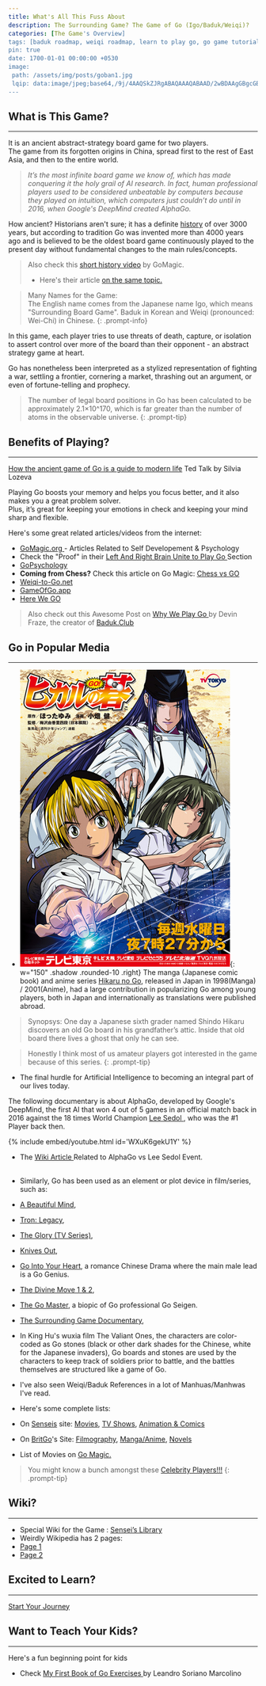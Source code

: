 ```yaml
---
title: What's All This Fuss About
description: The Surrounding Game? The Game of Go (Igo/Baduk/Weiqi)?
categories: [The Game's Overview]
tags: [baduk roadmap, weiqi roadmap, learn to play go, go game tutorial, the surrounding game]
pin: true
date: 1700-01-01 00:00:00 +0530
image: 
 path: /assets/img/posts/goban1.jpg
 lqip: data:image/jpeg;base64,/9j/4AAQSkZJRgABAQAAAQABAAD/2wBDAAgGBgcGBQgHBwcJCQgKDBQNDAsLDBkSEw8UHRofHh0aHBwgJC4nICIsIxwcKDcpLDAx
---
```


## What is This Game?
<hr>

It is an ancient abstract-strategy board game for two players. <br>
The game from its forgotten origins in China, spread first to the rest of East Asia, and then to the entire world.

> _It’s the most infinite board game we know of, which has made conquering it the holy grail of AI research. In fact,
human professional players used to be considered unbeatable by computers because they played on intuition, which
computers just couldn’t do until in 2016, when Google's DeepMind created AlphaGo._

How ancient? Historians aren't sure; it has a definite <a href="https://senseis.xmp.net/?HistoryOfGo" target="_blank">
  history</a> of over 3000 years, but according to tradition Go was invented more than 4000 years ago and is believed to
be the oldest board game continuously played to the present day without fundamental changes to the main rules/concepts.
> Also check this <a href="https://youtu.be/EN10EHNdJjQ?si=ZKZ2nakaR8rE7urO" target="_blank">short history video</a> by
GoMagic.
> - Here's their article <a href="https://gomagic.org/history-of-go/" target="_blank"> on the same topic.</a>

> Many Names for the Game: <br>
The English name comes from the Japanese name Igo, which means "Surrounding Board Game".
Baduk in Korean and Weiqi (pronounced: Wei-Chi) in Chinese.
{: .prompt-info}

In this game, each player tries to use threats of death, capture, or isolation to assert control over more of the board
than their opponent - an abstract strategy game at heart.

Go has nonetheless been interpreted as a stylized representation of fighting a war, settling a frontier, cornering a
market, thrashing out an argument, or even of fortune-telling and prophecy.

> The number of legal board positions in Go has been calculated to be approximately 2.1×10^170, which is far greater
than the number of atoms in the observable universe.
{: .prompt-tip}

## Benefits of Playing?
<hr>

<a href="https://youtu.be/wQuh9YI8rn0?si=IyLDYDlPhlmGkz2v" target="_blank">How the ancient game of Go is a guide to
  modern life</a> Ted Talk by Silvia Lozeva

Playing Go boosts your memory and helps you focus better, and it also makes you a great problem solver. <br>
Plus, it’s great for keeping your emotions in check and keeping your mind sharp and flexible.

Here's some great related articles/videos from the internet:
- <a href='https://gomagic.org/go-articles/psychology-and-self-development/' target='_blank'> GoMagic.org </a> -
Articles Related to Self Developement & Psychology
- Check the "Proof" in their <a href='https://gomagic.org/go-game/' target='_blank'> Left And Right Brain Unite to Play
  Go </a> Section
- <a href="https://gopsychology.uk/" target="_blank"> GoPsychology</a>
- **Coming from Chess?** Check this article on Go Magic: <a href='https://gomagic.org/chess-go/' target='_blank'> Chess
  vs GO </a>
- <a href='https://weiqi-to-go.net/benefits-of-weiqi/' target='_blank'> Weiqi-to-Go.net </a>
- <a href='https://gameofgo.app/learn/5-reasons-why-playing-game-of-go' target='_blank'> GameOfGo.app </a>
- <a href="https://youtu.be/SrqAlN8JZPs?si=fvFSKQKmz1aVzajh" target="_target">Here We GO</a>

> Also check out this Awesome Post on <a href='https://blog.baduk.club/why-we-play' target='_blank'> Why We Play Go </a>
by Devin Fraze, the creator of <a href='https://baduk.club' target='_blank'> Baduk.Club </a>

## Go in Popular Media
<hr>

- ![](/assets/img/posts/hng.jpg){: w="150" .shadow .rounded-10 .right}
The manga (Japanese comic book) and anime series <a href='https://en.wikipedia.org/wiki/Hikaru_no_Go'
  target='_blank'>Hikaru no Go</a>, released in Japan in 1998(Manga) / 2001(Anime), had a large contribution in
popularizing Go among young players, both in Japan and internationally as translations were published abroad.

> Synopsys: One day a Japanese sixth grader named Shindo Hikaru discovers an old Go board in his grandfather’s attic.
Inside that old board there lives a ghost that only he can see.

> Honestly I think most of us amateur players got interested in the game because of this series.
{: .prompt-tip}


- The final hurdle for Artificial Intelligence to becoming an integral part of our lives today.

The following documentary is about AlphaGo, developed by Google's DeepMind, the first AI that won 4 out of 5 games in an
official match back in 2016 against the 18 times World Champion <a href='https://en.wikipedia.org/wiki/Lee_Sedol'
  target='_blank'> Lee Sedol </a>, who was the #1 Player back then.

{% include embed/youtube.html id='WXuK6gekU1Y' %}

- The <a href='https://en.wikipedia.org/wiki/AlphaGo_versus_Lee_Sedol' target='_blank'> Wiki Article </a> Related to
AlphaGo vs Lee Sedol Event.
<br> <br>


- Similarly, Go has been used as an element or plot device in film/series, such as:
- <a href="https://en.wikipedia.org/wiki/A_Beautiful_Mind_(film)" target="_blank">A Beautiful Mind</a>,
- <a href="https://en.wikipedia.org/wiki/Tron:_Legacy" target="_blank">Tron: Legacy</a>,
- <a href="https://en.wikipedia.org/wiki/The_Glory_(TV_series)" target="_blank">The Glory (TV Series)</a>,
- <a href="https://en.wikipedia.org/wiki/Knives_Out" target="_blank">Knives Out</a>,
- <a href="https://www.youtube.com/playlist?list=PLIPiKkS-FpK-AgFy-U8nHgQJfEMvPnn3T" target="_blank">Go Into Your
  Heart</a>, a romance Chinese Drama where the main male lead is a Go Genius.
- <a href="https://en.wikipedia.org/wiki/The_Divine_Move" target="_blank">The Divine Move 1 & 2</a>,
- <a href="https://en.wikipedia.org/wiki/The_Go_Master" target="_blank">The Go Master</a>, a biopic of Go professional
Go Seigen.
- <a href="https://surroundinggamemovie.com/" target="_blank">The Surrounding Game Documentary</a>,
- In King Hu's wuxia film The Valiant Ones, the characters are color-coded as Go stones (black or other dark shades for
the Chinese, white for the Japanese invaders), Go boards and stones are used by the characters to keep track of soldiers
prior to battle, and the battles themselves are structured like a game of Go.
- I've also seen Weiqi/Baduk References in a lot of Manhuas/Manhwas I've read.
- Here's some complete lists:
- On <a href="https://senseis.xmp.net" target="_blank">Senseis</a> site: <a href="https://senseis.xmp.net/?Movies"
  target="_blank">Movies</a>, <a href="https://senseis.xmp.net/?Television" target="_blank">TV Shows</a>, <a
  href="https://senseis.xmp.net/?AnimeAndGraphicArts" target="_blank">Animation & Comics</a>
- On <a href="https://www.britgo.org/" target="_blank">BritGo</a>'s Site: <a href="https://www.britgo.org/filmography"
  target="_blank">Filmography</a>, <a href="https://www.britgo.org/general/manga" target="_blank">Manga/Anime</a>,
<a href="https://www.britgo.org/general/novels.html" target="_blank">Novels</a>
- List of Movies on <a href="https://gomagic.org/go-movies/" target="_blank">Go Magic.</a>

> You might know a bunch amongst these <a href="https://www.britgo.org/general/celeb/index.html"
  target="_blank">Celebrity Players!!!</a>
{: .prompt-tip}

## Wiki?
<hr>

- Special Wiki for the Game : <a href="https://senseis.xmp.net/?StartingPoints" target="_blank"> Sensei’s Library </a>
- Weirdly Wikipedia has 2 pages:
- <a href="https://en.wikipedia.org/wiki/Go_(game)" target="_blank"> Page 1 </a>
- <a href="https://simple.wikipedia.org/wiki/Go_(board_game)" target="_blank"> Page 2 </a>

## Excited to Learn?
<hr>

<a class="btn btn-success mt-0 btn-lg" href="/posts/How-to-use-Roadmap/" role="button">Start Your Journey</a>

## Want to Teach Your Kids?
<hr>

Here's a fun beginning point for kids
- Check <a href="https://github.com/sorianom/kids-go-books" target="_blank"> My First Book of Go Exercises </a> by Leandro Soriano Marcolino